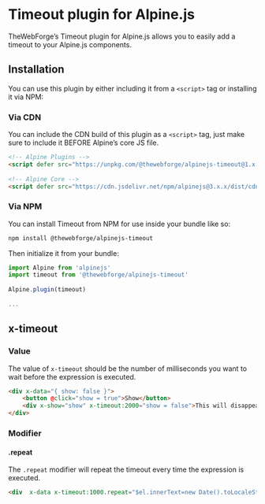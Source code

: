 # Timeout plugin for Alpine.js

TheWebForge’s Timeout plugin for Alpine.js allows you to easily add a timeout to your Alpine.js components.

## Installation

You can use this plugin by either including it from a `<script>` tag or installing it via NPM:

### Via CDN

You can include the CDN build of this plugin as a `<script>` tag, just make sure to include it BEFORE Alpine’s core JS file.

```html
<!-- Alpine Plugins -->
<script defer src="https://unpkg.com/@thewebforge/alpinejs-timeout@1.x.x/dist/cdn.min.js"></script>
 
<!-- Alpine Core -->
<script defer src="https://cdn.jsdelivr.net/npm/alpinejs@3.x.x/dist/cdn.min.js"></script>
```

### Via NPM

You can install Timeout from NPM for use inside your bundle like so:

```bash
npm install @thewebforge/alpinejs-timeout
```

Then initialize it from your bundle:

```js
import Alpine from 'alpinejs'
import timeout from '@thewebforge/alpinejs-timeout'
 
Alpine.plugin(timeout)
 
...
```

## x-timeout

### Value

The value of `x-timeout` should be the number of milliseconds you want to wait before the expression is executed.

```html
<div x-data="{ show: false }">
    <button @click="show = true">Show</button>
    <div x-show="show" x-timeout:2000="show = false">This will disappear after 2 seconds</div>
</div>
```

### Modifier

#### .repeat

The `.repeat` modifier will repeat the timeout every time the expression is executed.

```html
<div  x-data x-timeout:1000.repeat="$el.innerText=new Date().toLocaleString()"></div>
```
